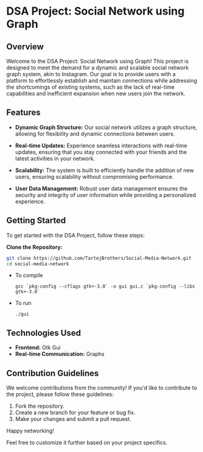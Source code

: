 # DSA Project: Social Network using Graph

## Overview

Welcome to the DSA Project: Social Network using Graph! This project is designed to meet the demand for a dynamic and scalable social network graph system, akin to Instagram. Our goal is to provide users with a platform to effortlessly establish and maintain connections while addressing the shortcomings of existing systems, such as the lack of real-time capabilities and inefficient expansion when new users join the network.

## Features

- **Dynamic Graph Structure:** Our social network utilizes a graph structure, allowing for flexibility and dynamic connections between users.

- **Real-time Updates:** Experience seamless interactions with real-time updates, ensuring that you stay connected with your friends and the latest activities in your network.

- **Scalability:** The system is built to efficiently handle the addition of new users, ensuring scalability without compromising performance.

- **User Data Management:** Robust user data management ensures the security and integrity of user information while providing a personalized experience.

## Getting Started

To get started with the DSA Project, follow these steps:

**Clone the Repository:**

```bash
git clone https://github.com/TartejBrothers/Social-Media-Network.git
cd social-media-network
```

- To compile
  ```
  gcc `pkg-config --cflags gtk+-3.0` -o gui gui.c `pkg-config --libs gtk+-3.0`
  ```
- To run
  ```
  ./gui
  ```

## Technologies Used

- **Frontend:** Gtk Gui
- **Real-time Communication:** Graphs

## Contribution Guidelines

We welcome contributions from the community! If you'd like to contribute to the project, please follow these guidelines:

1. Fork the repository.
2. Create a new branch for your feature or bug fix.
3. Make your changes and submit a pull request.

Happy networking!

Feel free to customize it further based on your project specifics.
